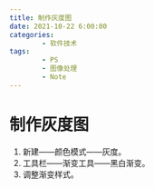 ```yaml
---
title: 制作灰度图
date: 2021-10-22 6:00:00
categories:
        - 软件技术
tags:
        - PS
        - 图像处理
        - Note
---
```


# 制作灰度图

1. 新建——颜色模式——灰度。
2. 工具栏——渐变工具——黑白渐变。
3. 调整渐变样式。
